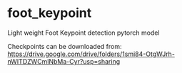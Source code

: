 # foot_keypoint
Light weight Foot Keypoint detection pytorch model

Checkpoints can be downloaded from:
https://drive.google.com/drive/folders/1smi84-OtgWJrh-nWITDZWCmlNbMa-Cyr?usp=sharing
